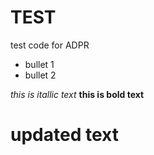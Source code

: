 # TEST
test code for ADPR
  - bullet 1
  - bullet 2

_this is itallic text_
__this is bold text__

# updated text
